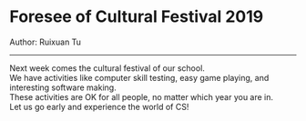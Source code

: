 # Foresee of Cultural Festival 2019

Author: Ruixuan Tu

---

Next week comes the cultural festival of our school.<br>
We have activities like computer skill testing, easy game playing, and interesting software making.<br>
These activities are OK for all people, no matter which year you are in.<br>
Let us go early and experience the world of CS!
